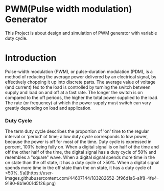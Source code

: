 # PWM(Pulse width modulation) Generator
This Project is about design and simulation of PWM generator with variable duty cycle.
# Introduction
Pulse-width modulation (PWM), or pulse-duration modulation (PDM), is a method of reducing the average power delivered by an electrical signal, by effectively chopping it up into discrete parts. The average value of voltage (and current) fed to the load is controlled by turning the switch between supply and load on and off at a fast rate. The longer the switch is on compared to the off periods, the higher the total power supplied to the load. The rate (or frequency) at which the power supply must switch can vary greatly depending on load and application.
<h3>Duty Cycle </h3>
The term duty cycle describes the proportion of 'on' time to the regular interval or 'period' of time; a low duty cycle corresponds to low power, because the power is off for most of the time. Duty cycle is expressed in percent, 100% being fully on. When a digital signal is on half of the time and off the other half of the time, the digital signal has a duty cycle of 50% and resembles a "square" wave. When a digital signal spends more time in the on state than the off state, it has a duty cycle of >50%. When a digital signal spends more time in the off state than the on state, it has a duty cycle of <50%.
![a](https://user-images.githubusercontent.com/44607144/183282652-3f96d1a6-a1f8-4fe4-9180-8b1e001d5f26.png)
